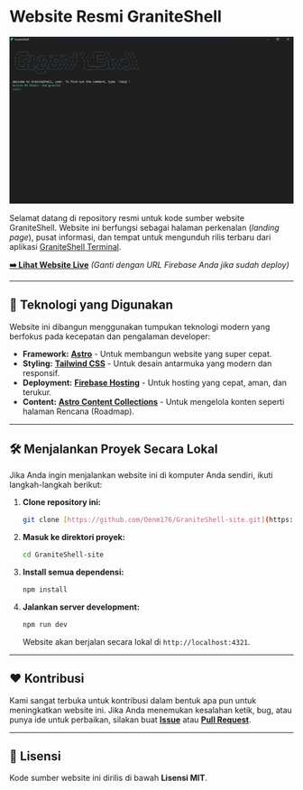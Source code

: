 # Website Resmi GraniteShell

<p align="center">
  <img src="public/preview_graniteshell.webp" alt="Tampilan Website GraniteShell">
</p>

Selamat datang di repository resmi untuk kode sumber website GraniteShell. Website ini berfungsi sebagai halaman perkenalan (*landing page*), pusat informasi, dan tempat untuk mengunduh rilis terbaru dari aplikasi [GraniteShell Terminal](https://github.com/Oenm176/GraniteShell).

**[➡️ Lihat Website Live](https://nama-proyek-anda.web.app)** *(Ganti dengan URL Firebase Anda jika sudah deploy)*

---

## 🚀 Teknologi yang Digunakan

Website ini dibangun menggunakan tumpukan teknologi modern yang berfokus pada kecepatan dan pengalaman developer:

* **Framework:** [**Astro**](https://astro.build/) - Untuk membangun website yang super cepat.
* **Styling:** [**Tailwind CSS**](https://tailwindcss.com/) - Untuk desain antarmuka yang modern dan responsif.
* **Deployment:** [**Firebase Hosting**](https://firebase.google.com/docs/hosting) - Untuk hosting yang cepat, aman, dan terukur.
* **Content:** [**Astro Content Collections**](https://docs.astro.build/en/guides/content-collections/) - Untuk mengelola konten seperti halaman Rencana (Roadmap).

---

## 🛠️ Menjalankan Proyek Secara Lokal

Jika Anda ingin menjalankan website ini di komputer Anda sendiri, ikuti langkah-langkah berikut:

1.  **Clone repository ini:**
    ```bash
    git clone [https://github.com/Oenm176/GraniteShell-site.git](https://github.com/Oenm176/GraniteShell-site.git)
    ```

2.  **Masuk ke direktori proyek:**
    ```bash
    cd GraniteShell-site
    ```

3.  **Install semua dependensi:**
    ```bash
    npm install
    ```

4.  **Jalankan server development:**
    ```bash
    npm run dev
    ```
    Website akan berjalan secara lokal di `http://localhost:4321`.

---

## ❤️ Kontribusi

Kami sangat terbuka untuk kontribusi dalam bentuk apa pun untuk meningkatkan website ini. Jika Anda menemukan kesalahan ketik, bug, atau punya ide untuk perbaikan, silakan buat **[Issue](https://github.com/Oenm176/GraniteShell-site/issues)** atau **[Pull Request](https://github.com/Oenm176/GraniteShell-site/pulls)**.

---

## 📄 Lisensi

Kode sumber website ini dirilis di bawah **Lisensi MIT**.